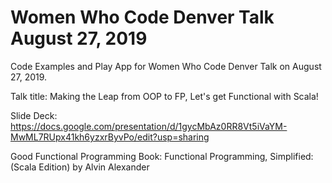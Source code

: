 # Women Who Code Denver Talk August 27, 2019
Code Examples and Play App for Women Who Code Denver Talk on August 27, 2019. 

Talk title: Making the Leap from OOP to FP, Let's get Functional with Scala!

Slide Deck: 
https://docs.google.com/presentation/d/1gycMbAz0RR8Vt5iVaYM-MwML7RUpx41kh6yzxrByvPo/edit?usp=sharing

Good Functional Programming Book: Functional Programming, Simplified: (Scala Edition) by Alvin Alexander
